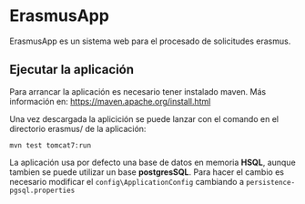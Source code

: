 # ErasmusApp

ErasmusApp es un sistema web para el procesado de solicitudes erasmus.

## Ejecutar la aplicación

Para arrancar la aplicación es necesario tener instalado maven. Más información en: https://maven.apache.org/install.html

Una vez descargada la aplicición se puede lanzar con el comando en el directorio erasmus/ de la aplicación:

`mvn test tomcat7:run`

La aplicación usa por defecto una base de datos en memoria **HSQL**, aunque tambien se puede utilizar un base **postgresSQL**. Para hacer el cambio es necesario modificar el `config\ApplicationConfig` cambiando a `persistence-pgsql.properties`
